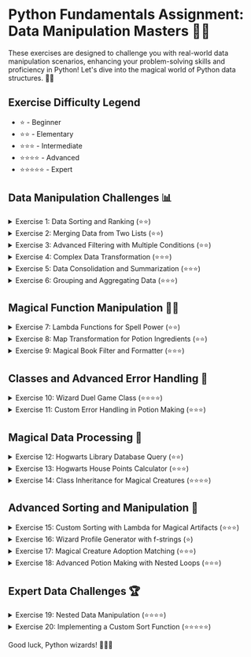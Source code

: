 # Python Fundamentals Assignment: Data Manipulation Masters 🧙‍♂️

These exercises are designed to challenge you with real-world data manipulation scenarios, enhancing your problem-solving skills and proficiency in Python! Let's dive into the magical world of Python data structures. 🐍✨

## Exercise Difficulty Legend

- ⭐ - Beginner
- ⭐⭐ - Elementary
- ⭐⭐⭐ - Intermediate
- ⭐⭐⭐⭐ - Advanced
- ⭐⭐⭐⭐⭐ - Expert

## Data Manipulation Challenges 📊

<details>
<summary>Exercise 1: Data Sorting and Ranking (⭐⭐)</summary>

### 🏆 Objective

Sort a complex data structure and add a ranking key based on a specific criterion.

```python
# Setup Code
students = [
    {"name": "Alice", "grade": 88},
    {"name": "Bob", "grade": 75},
    {"name": "Charlie", "grade": 93}
]
# Expected Task: Sort the list of dictionaries by grade in descending order and add a "rank" key to each dictionary based on the sorting.

# Your solution here:
# sorted_students = ...

def sorted_students(students):
    sorted_students =  sorted(students, key=lambda x:x["grade"], reverse=True)

    for i, student in enumerate(sorted_students):
        student["rank"] = i + 1

    return sorted_students

print(sorted_students(students))

# Expected Output
# print(sorted_students)
```

### Expected Output

```
[
    {"name": "Charlie", "grade": 93, "rank": 1},
    {"name": "Alice", "grade": 88, "rank": 2},
    {"name": "Bob", "grade": 75, "rank": 3}
]
```

</details>

<details>
<summary>Exercise 2: Merging Data from Two Lists (⭐⭐)</summary>

### 🔄 Objective

Merge data from two lists of dictionaries based on a common key.

```python
# Setup Code
employees = [{"id": 1, "name": "Alice"}, {"id": 2, "name": "Bob"}]
salaries = [{"id": 1, "salary": 50000}, {"id": 2, "salary": 60000}]
# Expected Task: Merge these lists into a single list of dictionaries by matching the "id" field, including all keys.

# Your solution here:
# merged_data = ...

def merge_data(employees, salaries):
    merge = []
    for employee in employees:
        employee_id = employee["id"]
        for salary in salaries:
            if salary["id"] == employee_id:
                merge_entry = employee.copy()
                merge_entry.update(salary)
                merge.append(merge_entry)
                break
    return merge

print(merged_data(employees, salaries))

# Expected Output
# print(merged_data)
```

### Expected Output

```
[
    {"id": 1, "name": "Alice", "salary": 50000},
    {"id": 2, "name": "Bob", "salary": 60000}
]
```

</details>

<details>
<summary>Exercise 3: Advanced Filtering with Multiple Conditions (⭐⭐)</summary>

### 🔍 Objective

Apply multiple filtering criteria to a list of dictionaries.

```python
# Setup Code
products = [
    {"id": 1, "category": "Electronics", "price": 850},
    {"id": 2, "category": "Furniture", "price": 1200},
    {"id": 3, "category": "Electronics", "price": 400}
]
# Expected Task: Filter the list to include only products in the "Electronics" category with a price less than 500.

# Your solution here:
# filtered_products = ...

def filtered_products(products):
    filtered_list = []
    for item in products:
        if (item["category"] == "Electronics" and item["price"] < 500):
            filtered_list.append(item)
    return filtered_list

print(filtered_products(products))

# Expected Output
# print(filtered_products)
```

### Expected Output

```
[
    {"id": 3, "category": "Electronics", "price": 400}
]
```

</details>

<details>
<summary>Exercise 4: Complex Data Transformation (⭐⭐⭐)</summary>

### 🔄 Objective

Transform a list of dictionaries into a new structure.

```python
# Setup Code
orders = [
    {"order_id": 1, "items": [{"product": "A", "quantity": 2}, {"product": "B", "quantity": 3}]},
    {"order_id": 2, "items": [{"product": "A", "quantity": 1}, {"product": "C", "quantity": 1}]}
]
# Expected Task: Transform this list into a dictionary where keys are product names and values are total quantities ordered across all orders.

# Your solution here:
# product_quantities = ...

def product_quantities(orders):
    product_quantities = {}
    for order in orders:
        for item in order["items"]:
            #if order in list update

            if(item["product"] in product_quantities):
                product_quantities[item["product"]] += item["quantity"]
            else:
                product_quantities[item["product"]] = item["quantity"]
    return product_quantities

print(product_quantities(orders))

# Expected Output
# print(product_quantities)
```

### Expected Output

```
{
    "A": 3,
    "B": 3,
    "C": 1
}
```

</details>

<details>
<summary>Exercise 5: Data Consolidation and Summarization (⭐⭐⭐)</summary>

### 📊 Objective

Consolidate and summarize data from a list of dictionaries.

```python
# Setup Code
transactions = [
    {"date": "2021-01-01", "amount": 100, "category": "Food"},
    {"date": "2021-01-01", "amount": 200, "category": "Transport"},
    {"date": "2021-01-02", "amount": 150, "category": "Food"}
]
# Expected Task: Summarize the total amount spent per category.

# Your solution here:
# category_totals = ...
def category_totals(transactions):
    totals = {}

    for item in transactions:
        category = item["category"]
        amount = item["amount"]

        if(category in totals):
            totals[category] += amount
        else:
            totals[category] = amount
    return totals

print(category_totals(transactions))

# Expected Output
# print(category_totals)
```

### Expected Output

```
{
    "Food": 250,
    "Transport": 200
}
```

</details>

<details>
<summary>Exercise 6: Grouping and Aggregating Data (⭐⭐⭐)</summary>

### 📈 Objective

Group data by a specific key and perform aggregation.

```python
# Setup Code
sales = [
    {"salesperson": "Alice", "amount": 200},
    {"salesperson": "Bob", "amount": 150},
    {"salesperson": "Alice", "amount": 100}
]
# Expected Task: Group sales by salesperson and calculate the total sales amount for each.

# Your solution here:
# sales_by_person = ...
def sales_by_person(sales):
    sales_filtered = {}
    for person in sales:
        name = person["salesperson"]
        amount = person["amount"]

        if(name in sales_filtered):
            sales_filtered[name] += amount
        else:
            sales_filtered[name] = amount
    return sales_filtered

print(sales_by_person(sales))

# Expected Output
# print(sales_by_person)
```

### Expected Output

```
{
    "Alice": 300,
    "Bob": 150
}
```

</details>

## Magical Function Manipulation 🧙‍♂️

<details>
<summary>Exercise 7: Lambda Functions for Spell Power (⭐⭐)</summary>

### ✨ Objective

Use a lambda function to sort a list of spells by their power level.

```python
# Setup Code
spells = [("Lumos", 5), ("Obliviate", 10), ("Expelliarmus", 7)]
# Expected Task: Sort the spells list by power level in descending order using a lambda function.

# Your solution here:
# sorted_spells = ...
def sorted_spells(spells):

    return sorted(spells, key = lambda x: x[1], reverse=True)

print(sorted_spells(spells))

# Expected Output
# print(sorted_spells)
```

### Expected Output

```
[('Obliviate', 10), ('Expelliarmus', 7), ('Lumos', 5)]
```

</details>

<details>
<summary>Exercise 8: Map Transformation for Potion Ingredients (⭐⭐)</summary>

### 🧪 Objective

Transform a list of potion ingredients to their required quantities using `map`.

```python
# Setup Code
ingredients = ["Wolfsbane", "Eye of Newt", "Dragon Scale"]
# Expected Task: Use `map` to append ": 3 grams" to each ingredient.

# Your solution here:
# formatted_ingredients = ...
def formatted_ingredients(ingredients):
    return list(map(lambda ingredient: ingredient + ": 3 grams", ingredients))
print(formatted_ingredients(ingredients))
# Expected Output
# print(formatted_ingredients)
```

### Expected Output

```
['Wolfsbane: 3 grams', 'Eye of Newt: 3 grams', 'Dragon Scale: 3 grams']
```

</details>

<details>
<summary>Exercise 9: Magical Book Filter and Formatter (⭐⭐⭐)</summary>

### 📚 Objective

Combine `filter`, `map`, and lambda functions to process a list of books and format their titles.

```python
# Setup Code
books = [{"title": "A History of Magic", "pages": 100}, {"title": "Magical Drafts and Potions", "pages": 150}]
# Expected Task: Filter books with more than 120 pages and format their titles to uppercase.

# Your solution here:
# formatted_titles = ...

# Expected Output
# print(formatted_titles)
```

### Expected Output

```
['MAGICAL DRAFTS AND POTIONS']
```

</details>

## Classes and Advanced Error Handling 🧩

<details>
<summary>Exercise 10: Wizard Duel Game Class (⭐⭐⭐⭐)</summary>

### ⚔️ Objective

Create a `WizardDuel` class where wizards can cast spells at each other until one wins.

```python
# Setup Code
class WizardDuel:
    # Your implementation here
    pass

# Example usage:
# duel = WizardDuel("Harry", "Draco", 50, 40)
# duel.cast_spell("Harry", 10)
# duel.cast_spell("Draco", 5)
# winner = duel.get_winner()
```

### Expected Output

```
After a duel between Harry and Draco, Harry wins with 10 health points left.
```

</details>

<details>
<summary>Exercise 11: Custom Error Handling in Potion Making (⭐⭐⭐)</summary>

### 🧪 Objective

Create a custom exception to handle errors in potion making, such as using the wrong ingredient.

```python
# Setup Code
class PotionError(Exception):
    pass

def brew_potion(potion_name, ingredients):
    # Your implementation here
    pass

# Example usage:
# try:
#     brew_potion("Love Potion", ["Rose Petal", "Unicorn Hair"])
# except PotionError as e:
#     print(f"Caught PotionError: {e}")
```

### Expected Output

```
Caught PotionError: 'Eye of Newt' is not a valid ingredient for the Love Potion.
```

</details>

## Magical Data Processing 🔮

<details>
<summary>Exercise 12: Hogwarts Library Database Query (⭐⭐)</summary>

### 📚 Objective

Simulate a database query to find books by a specific author using list comprehensions.

```python
# Setup Code
library = [
    {"title": "Unfogging the Future", "author": "Cassandra Vablatsky"},
    {"title": "Magical Hieroglyphs and Logograms", "author": "Bathilda Bagshot"}
]
# Expected Task: Use a list comprehension to select books written by Bathilda Bagshot.

# Your solution here:
# bagshot_books = ...

# Expected Output
# print(bagshot_books)
```

### Expected Output

```
[{'title': 'Magical Hieroglyphs and Logograms', 'author': 'Bathilda Bagshot'}]
```

</details>

<details>
<summary>Exercise 13: Hogwarts House Points Calculator (⭐⭐⭐)</summary>

### 🏆 Objective

Calculate the total points for each house using nested loops and a list of dictionaries.

```python
# Setup Code
house_points = [
    {"house": "Gryffindor", "points": 35},
    {"house": "Slytherin", "points": 50},
    {"house": "Gryffindor", "points": 60},
    {"house": "Slytherin", "points": 40}
]
# Expected Task: Aggregate points for each house and print the total.

# Your solution here:
# house_totals = ...

# Expected Output
# print(house_totals)
```

### Expected Output

```
{
    "Gryffindor": 95,
    "Slytherin": 90
}
```

</details>

<details>
<summary>Exercise 14: Class Inheritance for Magical Creatures (⭐⭐⭐⭐)</summary>

### 🐉 Objective

Implement a class hierarchy for magical creatures where each subclass overrides a common method.

```python
# Setup Code
class MagicalCreature:
    # Your implementation here
    pass

class Dragon(MagicalCreature):
    # Your implementation here
    pass

class Unicorn(MagicalCreature):
    # Your implementation here
    pass

# Example usage:
# dragon = Dragon("Norwegian Ridgeback")
# unicorn = Unicorn("Silver-maned")
# dragon.sound()  # Should print "Roar"
# unicorn.sound()  # Should print "Neigh"
```

### Expected Output

```
Norwegian Ridgeback the Dragon says: Roar!
Silver-maned the Unicorn says: Neigh!
```

</details>

## Advanced Sorting and Manipulation 🔀

<details>
<summary>Exercise 15: Custom Sorting with Lambda for Magical Artifacts (⭐⭐⭐)</summary>

### 🔍 Objective

Sort a list of magical artifacts by their age and power level using a custom lambda function.

```python
# Setup Code
artifacts = [
    {"name": "Cloak of Invisibility", "age": 657, "power": 9.5},
    {"name": "Elder Wand", "age": 1000, "power": 10},
    {"name": "Resurrection Stone", "age": 800, "power": 7}
]
# Expected Task: Sort the artifacts first by age, then by power, using a lambda function.

# Your solution here:
# sorted_artifacts = ...

# Expected Output
# print(sorted_artifacts)
```

### Expected Output

```
[
    {"name": "Cloak of Invisibility", "age": 657, "power": 9.5},
    {"name": "Resurrection Stone", "age": 800, "power": 7},
    {"name": "Elder Wand", "age": 1000, "power": 10}
]
```

</details>

<details>
<summary>Exercise 16: Wizard Profile Generator with f-strings (⭐)</summary>

### 🧙‍♂️ Objective

Dynamically generate wizard profiles using f-strings and dictionary unpacking.

```python
# Setup Code
wizard = {"name": "Albus Dumbledore", "title": "Headmaster", "house": "Gryffindor"}
# Expected Task: Use an f-string to create a profile string that includes the wizard's name, title, and house.

# Your solution here:
# profile = ...

# Expected Output
# print(profile)
```

### Expected Output

```
Albus Dumbledore, the Headmaster of Gryffindor.
```

</details>

<details>
<summary>Exercise 17: Magical Creature Adoption Matching (⭐⭐⭐)</summary>

### 🦄 Objective

Match potential magical creature adopters with creatures based on preferences using `filter` and `map`.

```python
# Setup Code
adopters = [("Harry", "Phoenix"), ("Hermione", "House Elf")]
creatures = [("Fawkes", "Phoenix"), ("Dobby", "House Elf"), ("Buckbeak", "Hippogriff")]
# Expected Task: Use `filter` and `map` to create a list of matches between adopters and creatures.

# Your solution here:
# matches = ...

# Expected Output
# print(matches)
```

### Expected Output

```
[('Harry', 'Fawkes'), ('Hermione', 'Dobby')]
```

</details>

<details>
<summary>Exercise 18: Advanced Potion Making with Nested Loops (⭐⭐⭐)</summary>

### 🧪 Objective

Simulate potion making where each combination of ingredients produces a unique result using nested loops.

```python
# Setup Code
ingredients = ["Moonstone", "Silver Dust", "Dragon Blood"]
# Expected Task: For each pair of ingredients, print out the unique potion they produce.

# Your solution here:
# potential_potions = ...

# Expected Output
```

### Expected Output

```
Combining Moonstone and Silver Dust produces a unique potion.
Combining Moonstone and Dragon Blood produces a unique potion.
Combining Silver Dust and Dragon Blood produces a unique potion.
```

</details>

## Expert Data Challenges 🏆

<details>
<summary>Exercise 19: Nested Data Manipulation (⭐⭐⭐⭐)</summary>

### 🧩 Objective

Navigate and manipulate a nested data structure.

```python
# Setup Code
data = [
    {"id": 1, "name": "Item 1", "tags": ["tag1", "tag2"]},
    {"id": 2, "name": "Item 2", "tags": ["tag2", "tag3"]},
    {"id": 3, "name": "Item 3", "tags": ["tag1", "tag3"]}
]
# Expected Task: For each item, add a new tag "tag4" only if "tag1" is present in the tags list.

# Your solution here:
# modified_data = ...

# Expected Output
# print(modified_data)
```

### Expected Output

```
[
    {"id": 1, "name": "Item 1", "tags": ["tag1", "tag2", "tag4"]},
    {"id": 2, "name": "Item 2", "tags": ["tag2", "tag3"]},
    {"id": 3, "name": "Item 3", "tags": ["tag1", "tag3", "tag4"]}
]
```

</details>

<details>
<summary>Exercise 20: Implementing a Custom Sort Function (⭐⭐⭐⭐⭐)</summary>

### 🔄 Objective

Implement a custom sort function for a list of dictionaries based on multiple criteria.

```python
# Setup Code
tasks = [
    {"id": 1, "priority": "High", "completed": False},
    {"id": 2, "priority": "Low", "completed": True},
    {"id": 3, "priority": "Medium", "completed": False}
]
# Expected Task: Sort the tasks by "completed" status (False first) and then by priority ("High", "Medium", "Low").

# Your solution here:
# sorted_tasks = ...

# Expected Output
# print(sorted_tasks)
```

### Expected Output

```
[
    {"id": 1, "priority": "High", "completed": False},
    {"id": 3, "priority": "Medium", "completed": False},
    {"id": 2, "priority": "Low", "completed": True}
]
```

</details>

Good luck, Python wizards! 🧙‍♂️✨
